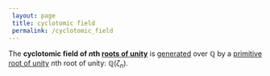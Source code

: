 ```yaml
---
 layout: page
 title: cyclotomic field
 permalink: /cyclotomic_field
---
```

The **cyclotomic field of $n$th [roots of unity](https://defsmath.github.io/DefsMath/root_of_unity)** is [generated](https://defsmath.github.io/DefsMath/generate_a_field) over $\mathbb Q$ by a [primitive root of unity](https://defsmath.github.io/DefsMath/primitive_root_of_unity) $n$th root of unity: $\mathbb Q(\zeta_n)$.  